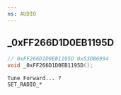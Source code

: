 ```yaml
---
ns: AUDIO
---
```

## _0xFF266D1D0EB1195D

```c
// 0xFF266D1D0EB1195D 0x53DB6994
void _0xFF266D1D0EB1195D();
```

```
Tune Forward... ?
SET_RADIO_*
```

